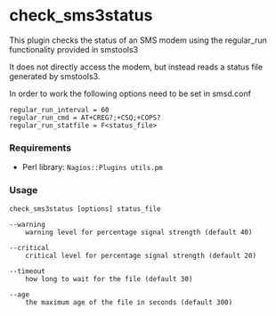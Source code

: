 check_sms3status
================

This plugin checks the status of an SMS modem using the regular_run functionality
provided in smstools3

It does not directly access the modem, but instead reads a status file generated
by smstools3.

In order to work the following options need to be set in smsd.conf

    regular_run_interval = 60
    regular_run_cmd = AT+CREG?;+CSQ;+COPS?
    regular_run_statfile = F<status_file>


### Requirements

* Perl library: `Nagios::Plugins utils.pm`
    
### Usage

    check_sms3status [options] status_file

    --warning
        warning level for percentage signal strength (default 40)

    --critical
        critical level for percentage signal strength (default 20)

    --timeout
        how long to wait for the file (default 30)

    --age
        the maximum age of the file in seconds (default 300)

